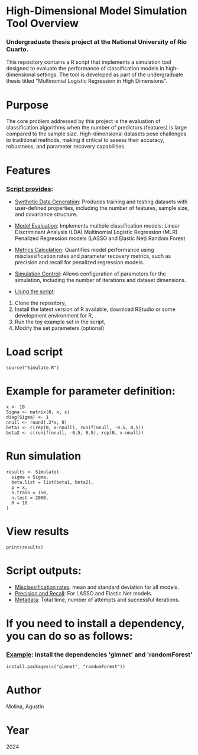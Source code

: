 # High-Dimensional Model Simulation Tool Overview

### Undergraduate thesis project at the National University of Río Cuarto.

This repository contains a R script that implements a simulation tool designed to evaluate the performance of classification models in high-dimensional settings. The tool is developed as part of the undergraduate thesis titled "Multinomial Logistic Regression in High Dimensions".

# Purpose

The core problem addressed by this project is the evaluation of classification algorithms when the number of predictors (features) is large compared to the sample size. High-dimensional datasets pose challenges to traditional methods, making it critical to assess their accuracy, robustness, and parameter recovery capabilities.

# Features

### <ins>Script provides</ins>:

- <ins>Synthetic Data Generation</ins>: Produces training and testing datasets with user-defined properties, including the number of features, sample size, and covariance structure.

- <ins>Model Evaluation</ins>: Implements multiple classification models: Linear Discriminant Analysis (LDA) Multinomial Logistic Regression (MLR) Penalized Regression models (LASSO and Elastic Net) Random Forest

- <ins>Metrics Calculation</ins>: Quantifies model performance using misclassification rates and parameter recovery metrics, such as precision and recall for penalized regression models.

- <ins>Simulation Control</ins>: Allows configuration of parameters for the simulation, including the number of iterations and dataset dimensions.

- <ins>Using the script</ins>:

1. Clone the repository,
2. Install the latest version of R available, download RStudio or some development environment for R,
3. Run the toy example set in the script,
4. Modify the set parameters (optional)

# Load script

`source("Simulate.R")`

# Example for parameter definition:

```
x <- 10
Sigma <- matrix(0, x, x)
diag(Sigma) <- 1
nnull <- round(.3*x, 0)
beta1 <- c(rep(0, x-nnull), runif(nnull, -0.5, 0.5))
beta2 <- c(runif(nnull, -0.5, 0.5), rep(0, x-nnull))
```

# Run simulation

```
results <- Simulate(
  sigma = Sigma,
  beta.list = list(beta1, beta2),
  p = x,
  n.train = 150,
  n.test = 2000,
  R = 10
)
```

# View results

`print(results)`

# Script outputs:

- <ins>Misclassification rates</ins>: mean and standard deviation for all models. 
- <ins>Precision and Recall</ins>: For LASSO and Elastic Net models.
- <ins>Metadata</ins>: Total time, number of attempts and successful iterations.

# If you need to install a dependency, you can do so as follows:

### <ins>Example</ins>: install the dependencies 'glmnet' and 'randomForest'

`install.packages(c("glmnet", "randomForest"))`

# Author

Molina, Agustin

# Year

2024
